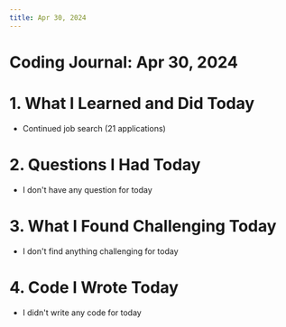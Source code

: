 ```yaml
---
title: Apr 30, 2024
---
```


# Coding Journal: Apr 30, 2024

# 1. What I Learned and Did Today
- Continued job search (21 applications)

# 2. Questions I Had Today
- I don't have any question for today

# 3. What I Found Challenging Today
- I don't find anything challenging for today

# 4. Code I Wrote Today
- I didn't write any code for today